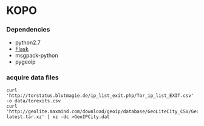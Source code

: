 KOPO
====


### Dependencies

 * python2.7
 * [Flask](flask.pocoo.org)
 * msgpack-python
 * pygeoip

### acquire data files

    curl 'http://torstatus.blutmagie.de/ip_list_exit.php/Tor_ip_list_EXIT.csv' -o data/torexits.csv
    curl 'http://geolite.maxmind.com/download/geoip/database/GeoLiteCity_CSV/GeoLiteCity-latest.tar.xz' | xz -dc >GeoIPCity.dat
